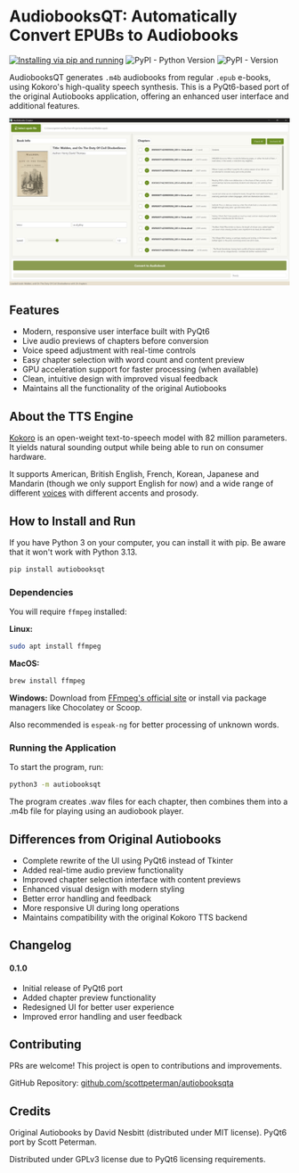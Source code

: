 # AudiobooksQT: Automatically Convert EPUBs to Audiobooks
[![Installing via pip and running](https://github.com/plusuncold/autiobooks/actions/workflows/pip-install.yaml/badge.svg)](https://github.com/plusuncold/autiobooks/actions/workflows/pip-install.yaml)
![PyPI - Python Version](https://img.shields.io/pypi/pyversions/autiobooks)
![PyPI - Version](https://img.shields.io/pypi/v/autiobooks)

AudiobooksQT generates `.m4b` audiobooks from regular `.epub` e-books, using Kokoro's high-quality speech synthesis. This is a PyQt6-based port of the original Autiobooks application, offering an enhanced user interface and additional features.

![AudiobooksQT Interface](https://raw.githubusercontent.com/scottpeterman/autiobooksqta/refs/heads/main/screenshots/Screenshot%202025-03-16%20133103.png)

## Features

- Modern, responsive user interface built with PyQt6
- Live audio previews of chapters before conversion
- Voice speed adjustment with real-time controls
- Easy chapter selection with word count and content preview
- GPU acceleration support for faster processing (when available)
- Clean, intuitive design with improved visual feedback
- Maintains all the functionality of the original Autiobooks

## About the TTS Engine

[Kokoro](https://huggingface.co/hexgrad/Kokoro-82M) is an open-weight text-to-speech model with 82 million parameters. It yields natural sounding output while being able to run on consumer hardware.

It supports American, British English, French, Korean, Japanese and Mandarin (though we only support English for now) and a wide range of different [voices](https://huggingface.co/hexgrad/Kokoro-82M/blob/main/VOICES.md) with different accents and prosody.

## How to Install and Run

If you have Python 3 on your computer, you can install it with pip.
Be aware that it won't work with Python 3.13.

```bash
pip install autiobooksqt
```

### Dependencies

You will require `ffmpeg` installed:

**Linux:**
```bash
sudo apt install ffmpeg
```

**MacOS:**
```bash
brew install ffmpeg
```

**Windows:**
Download from [FFmpeg's official site](https://ffmpeg.org/download.html) or install via package managers like Chocolatey or Scoop.

Also recommended is `espeak-ng` for better processing of unknown words.

### Running the Application

To start the program, run:

```bash
python3 -m autiobooksqt
```

The program creates .wav files for each chapter, then combines them into a .m4b file for playing using an audiobook player.

## Differences from Original Autiobooks

- Complete rewrite of the UI using PyQt6 instead of Tkinter
- Added real-time audio preview functionality
- Improved chapter selection interface with content previews
- Enhanced visual design with modern styling
- Better error handling and feedback
- More responsive UI during long operations
- Maintains compatibility with the original Kokoro TTS backend

## Changelog

#### 0.1.0
- Initial release of PyQt6 port
- Added chapter preview functionality
- Redesigned UI for better user experience
- Improved error handling and user feedback

## Contributing

PRs are welcome! This project is open to contributions and improvements.

GitHub Repository: [github.com/scottpeterman/autiobooksqta](https://github.com/scottpeterman/autiobooksqta)

## Credits

Original Autiobooks by David Nesbitt (distributed under MIT license).
PyQt6 port by Scott Peterman.

Distributed under GPLv3 license due to PyQt6 licensing requirements.